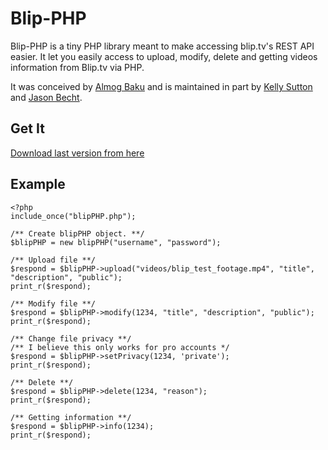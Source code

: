 Blip-PHP
================
Blip-PHP is a tiny PHP library meant to make accessing blip.tv's REST API easier.
It let you easily access to upload, modify, delete and getting videos information from Blip.tv via PHP.

It was conceived by [Almog Baku](http://www.almogbaku.com "Almog Baku") and is maintained in part by [Kelly Sutton](http://michaelkellysutton.com "Kelly Sutton") and [Jason Becht](http://rwsdev.net "Jason Becht").

Get It
------

[Download last version from here](https://github.com/downloads/AlmogBaku/blip-php/blip-php.v0.4b.zip "Download")

Example
-------
    <?php
    include_once("blipPHP.php");
    
    /** Create blipPHP object. **/
    $blipPHP = new blipPHP("username", "password");
    
    /** Upload file **/
    $respond = $blipPHP->upload("videos/blip_test_footage.mp4", "title", "description", "public");
    print_r($respond);
    
    /** Modify file **/
    $respond = $blipPHP->modify(1234, "title", "description", "public");
    print_r($respond);
    
    /** Change file privacy **/
    /** I believe this only works for pro accounts */
    $respond = $blipPHP->setPrivacy(1234, 'private');
    print_r($respond);
    
    /** Delete **/
    $respond = $blipPHP->delete(1234, "reason");
    print_r($respond);
    
    /** Getting information **/
    $respond = $blipPHP->info(1234);
    print_r($respond);
